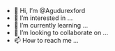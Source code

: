 - 👋 Hi, I’m @Agudurexford
- 👀 I’m interested in ...
- 🌱 I’m currently learning ...
- 💞️ I’m looking to collaborate on ...
- 📫 How to reach me ...

<!---
Agudurexford/Agudurexford is a ✨ special ✨ repository because its `README.md` (this file) appears on your GitHub profile.
You can click the Preview link to take a look at your changes.
--->
